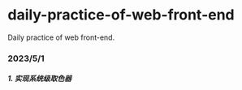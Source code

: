 # daily-practice-of-web-front-end

Daily practice of web front-end.

### 2023/5/1

##### 1. 实现系统级取色器